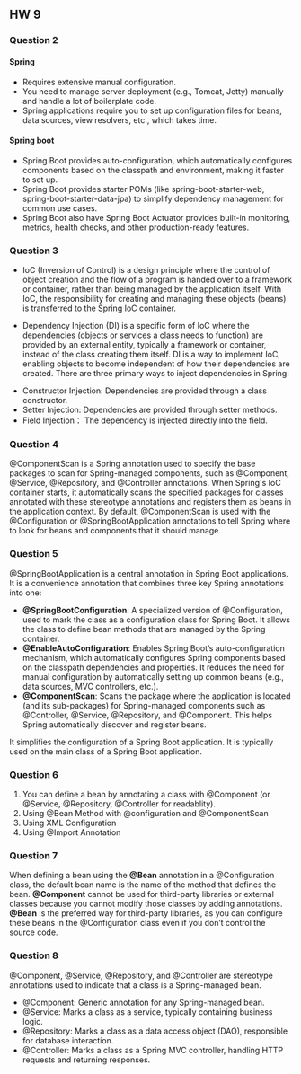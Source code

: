 ## HW 9

### Question 2
#### Spring
* Requires extensive manual configuration.
* You need to manage server deployment (e.g., Tomcat, Jetty) manually and handle a lot of boilerplate code.
* Spring applications require you to set up configuration files for beans, data sources, view resolvers, etc., which takes time.
#### Spring boot
* Spring Boot provides auto-configuration, which automatically configures components based on the classpath and environment, making it faster to set up.
* Spring Boot provides starter POMs (like spring-boot-starter-web, spring-boot-starter-data-jpa) to simplify dependency management for common use cases.
* Spring Boot also have Spring Boot Actuator provides built-in monitoring, metrics, health checks, and other production-ready features.

### Question 3
* IoC (Inversion of Control) is a design principle where the control of object creation and the flow of a program is handed over to a framework or container, rather than being managed by the application itself. With IoC, the responsibility for creating and managing these objects (beans) is transferred to the Spring IoC container.
- Dependency Injection (DI) is a specific form of IoC where the dependencies (objects or services a class needs to function) are provided by an external entity, typically a framework or container, instead of the class creating them itself. DI is a way to implement IoC, enabling objects to become independent of how their dependencies are created.
There are three primary ways to inject dependencies in Spring:
* Constructor Injection: Dependencies are provided through a class constructor.
* Setter Injection: Dependencies are provided through setter methods.
* Field Injection： The dependency is injected directly into the field.

### Question 4
@ComponentScan is a Spring annotation used to specify the base packages to scan for Spring-managed components, such as @Component, @Service, @Repository, and @Controller annotations. When Spring's IoC container starts, it automatically scans the specified packages for classes annotated with these stereotype annotations and registers them as beans in the application context.
By default, @ComponentScan is used with the @Configuration or @SpringBootApplication annotations to tell Spring where to look for beans and components that it should manage.


### Question 5
@SpringBootApplication is a central annotation in Spring Boot applications. It is a convenience annotation that combines three key Spring annotations into one:
* **@SpringBootConfiguration**: A specialized version of @Configuration, used to mark the class as a configuration class for Spring Boot. It allows the class to define bean methods that are managed by the Spring container.
* **@EnableAutoConfiguration**: Enables Spring Boot’s auto-configuration mechanism, which automatically configures Spring components based on the classpath dependencies and properties. It reduces the need for manual configuration by automatically setting up common beans (e.g., data sources, MVC controllers, etc.).
* **@ComponentScan**: Scans the package where the application is located (and its sub-packages) for Spring-managed components such as @Controller, @Service, @Repository, and @Component. This helps Spring automatically discover and register beans.

 It simplifies the configuration of a Spring Boot application. It is typically used on the main class of a Spring Boot application.

 ### Question 6
1. You can define a bean by annotating a class with @Component (or @Service, @Repository, @Controller for readablity).
2. Using @Bean Method with @configuration and @ComponentScan
3. Using XML Configuration
4. Using @Import Annotation

### Question 7
When defining a bean using the **@Bean** annotation in a @Configuration class, the default bean name is the name of the method that defines the bean.
**@Component** cannot be used for third-party libraries or external classes because you cannot modify those classes by adding annotations.
**@Bean** is the preferred way for third-party libraries, as you can configure these beans in the @Configuration class even if you don’t control the source code.

### Question 8
@Component, @Service, @Repository, and @Controller are stereotype annotations used to indicate that a class is a Spring-managed bean. 
* @Component: Generic annotation for any Spring-managed bean.
* @Service: Marks a class as a service, typically containing business logic.
* @Repository: Marks a class as a data access object (DAO), responsible for database interaction.
* @Controller: Marks a class as a Spring MVC controller, handling HTTP requests and returning responses.
